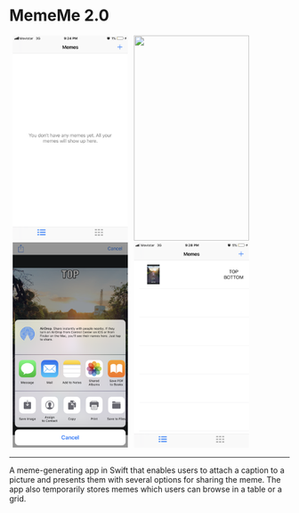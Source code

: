 # MemeMe 2.0

<img src="images/IMG_0077.png" width="207" height="368" hspace="5.5"><img src="images/IMG_0078.png" width="207" height="368" hspace="5.5"><img src="images/IMG_0079.png" width="207" height="368" hspace="5.5"><img src="images/IMG_0080.png" width="207" height="368" hspace="5.5">

<hr>

A meme-generating app in Swift that enables users to attach a caption to a picture and presents them with several options for sharing the meme. The app also temporarily stores memes which users can browse in a table or a grid.

